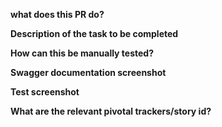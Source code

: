 **what does this PR do?**


**Description of the task to be completed**


**How can this be manually tested?**


**Swagger documentation screenshot**


**Test screenshot**


**What are the relevant pivotal trackers/story id?**